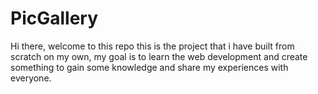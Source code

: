 # PicGallery

Hi there, welcome to this repo this is the project that i have built from scratch on my own,
my goal is to learn the web development and create something to gain some knowledge and share my experiences with everyone.


